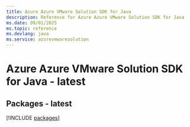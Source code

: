 ```yaml
---
title: Azure Azure VMware Solution SDK for Java
description: Reference for Azure Azure VMware Solution SDK for Java
ms.date: 09/01/2025
ms.topic: reference
ms.devlang: java
ms.service: azurevmwaresolution
---
```

# Azure Azure VMware Solution SDK for Java - latest
## Packages - latest
[!INCLUDE [packages](azure-vmware-solution-index.md)]